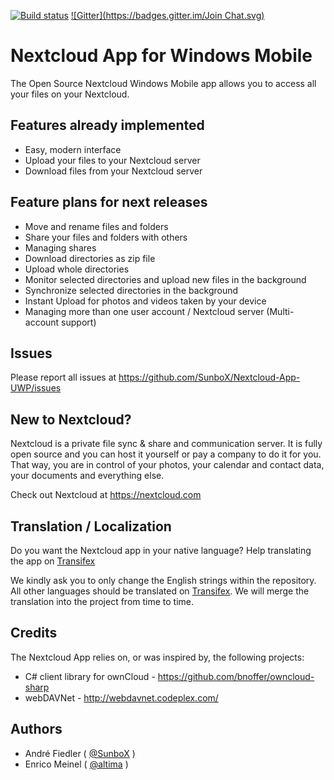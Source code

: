 [![Build status](https://ci.appveyor.com/api/projects/status/github/altima/nextcloud-app-uwp)](https://ci.appveyor.com/project/altima/nextcloud-app-uwp) [![Gitter](https://badges.gitter.im/Join Chat.svg)](https://gitter.im/Nextcloud-App-UWP?utm_source=badge&utm_medium=badge&utm_campaign=pr-badge&utm_content=badge)


# Nextcloud App for Windows Mobile

The Open Source Nextcloud Windows Mobile app allows you to access all your files on your Nextcloud.

## Features already implemented

* Easy, modern interface
* Upload your files to your Nextcloud server
* Download files from your Nextcloud server

## Feature plans for next releases

* Move and rename files and folders
* Share your files and folders with others
* Managing shares
* Download directories as zip file
* Upload whole directories
* Monitor selected directories and upload new files in the background
* Synchronize selected directories in the background
* Instant Upload for photos and videos taken by your device
* Managing more than one user account / Nextcloud server (Multi-account support)

## Issues

Please report all issues at https://github.com/SunboX/Nextcloud-App-UWP/issues

## New to Nextcloud?

Nextcloud is a private file sync & share and communication server. 
It is fully open source and you can host it yourself or pay a company to do it for you. 
That way, you are in control of your photos, your calendar and contact data, your documents and everything else.

Check out Nextcloud at https://nextcloud.com

## Translation / Localization

Do you want the Nextcloud app in your native language? 
Help translating the app on [Transifex](https://www.transifex.com/nextcloud-app-uwp/nextcloud-app-uwp/nextcloud_app/)

We kindly ask you to only change the English strings within the repository.
All other languages should be translated on [Transifex](https://www.transifex.com/nextcloud-app-uwp/nextcloud-app-uwp/nextcloud_app/). 
We will merge the translation into the project from time to time.

## Credits

The Nextcloud App relies on, or was inspired by, the following projects:

* C# client library for ownCloud - https://github.com/bnoffer/owncloud-sharp
* webDAVNet - http://webdavnet.codeplex.com/

## Authors

* André Fiedler ( [@SunboX](https://github.com/SunboX) )
* Enrico Meinel ( [@altima](https://github.com/altima) )
